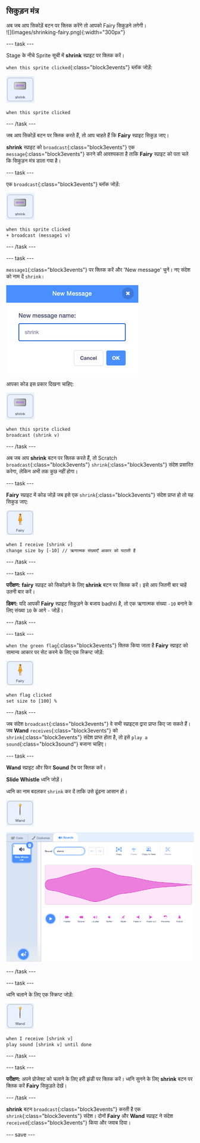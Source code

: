 ## सिकुड़न मंत्र

<div style="display: flex; flex-wrap: wrap">
<div style="flex-basis: 200px; flex-grow: 1; margin-right: 15px;">
अब जब आप सिकोड़ें बटन पर क्लिक करेंगे तो आपको Fairy सिकुड़ने लगेगी।
</div>
<div>
![](images/shrinking-fairy.png){:width="300px"}
</div>
</div>

--- task ---

Stage के नीचे Sprite सूची में **shrink** स्प्राइट पर क्लिक करें।

`when this sprite clicked`{:class="block3events"} ब्लॉक जोड़ें:

![](images/shrink-icon.png)

```blocks3
when this sprite clicked
```

--- /task ---

जब आप सिकोड़ें बटन पर क्लिक करते हैं, तो आप चाहते हैं कि **Fairy** स्प्राइट सिकुड़ जाए।

**shrink** स्प्राइट को `broadcast`{:class="block3events"} एक `message`{:class="block3events"} करने की आवश्यकता है ताकि **Fairy** स्प्राइट को पता चले कि सिकुड़न मंत्र डाला गया है।

--- task ---

एक `broadcast`{:class="block3events"} ब्लॉक जोड़ें:

![](images/shrink-icon.png)

```blocks3
when this sprite clicked
+ broadcast (message1 v)
```

--- /task ---

--- task ---

`message1`{:class="block3events"} पर क्लिक करें और 'New message' चुनें। नए संदेश को नाम दें `shrink`।

![सिकुड़ के साथ नया संदेश संवाद दर्ज किया गया।](images/new-message.png)

आपका कोड इस प्रकार दिखना चाहिए:

![](images/shrink-icon.png)

```blocks3
when this sprite clicked
broadcast (shrink v)
```

--- /task ---

अब जब आप **shrink** बटन पर क्लिक करते हैं, तो Scratch `broadcast`{:class="block3events"} `shrink`{:class="block3events"} संदेश प्रसारित करेगा, लेकिन अभी तक कुछ नहीं होगा।

--- task ---

**Fairy** स्प्राइट में कोड जोड़ें जब इसे एक `shrink`{:class="block3events"} संदेश प्राप्त हो तो यह सिकुड जाए:

![](images/fairy-icon.png)

```blocks3
when I receive [shrink v]
change size by [-10] // ऋणात्मक संख्याएँ आकार को घटाती हैं
```

--- /task ---

--- task ---

**परीक्षण:** **fairy** स्प्राइट को सिकोड़ने के लिए **shrink** बटन पर क्लिक करें। इसे आप जितनी बार चाहें उतनी बार करें।

**डिबग:** यदि आपकी **Fairy** स्प्राइट सिकुड़ने के बजाय badhti है, तो एक ऋणात्मक संख्या `-10` बनाने के लिए संख्या `10` के आगे `-` जोड़ें।

--- /task ---

--- task ---

`when the green flag`{:class="block3events"} क्लिक किया जाता है **Fairy** स्प्राइट को सामान्य आकार पर सेट करने के लिए एक स्क्रिप्ट जोड़ें:

![](images/fairy-icon.png)

```blocks3
when flag clicked
set size to [100] %
```

--- /task ---

जब संदेश `broadcast`{:class="block3events"} वे सभी स्प्राइट्स द्वारा प्राप्त किए जा सकते हैं। जब **Wand** `receives`{:class="block3events"} को `shrink`{:class="block3events"} संदेश प्राप्त होता है, तो इसे `play a sound`{:class="block3sound"} बजाना चाहिए।

--- task ---

**Wand** स्प्राइट और फिर **Sound** टैब पर क्लिक करें।

**Slide Whistle** ध्वनि जोड़ें।

ध्वनि का नाम बदलकर `shrink` कर दें ताकि उसे ढूंढना आसान हो।

![](images/wand-sprite-icon.png)

![अतिरिक्त स्लाइड सीटी ध्वनि के साथ Sounds टैब का नाम बदलकर Sound गुण में सिकोड़ कर दिया गया है।](images/slide-whistle.png)

--- /task ---

--- task ---

ध्वनि चलाने के लिए एक स्क्रिप्ट जोड़ें:

![](images/wand-sprite-icon.png)

```blocks3
when I receive [shrink v]
play sound [shrink v] until done

```

--- /task ---

--- task ---

**परीक्षण:** अपने प्रोजेक्ट को चलाने के लिए हरी झंडी पर क्लिक करें। ध्वनि सुनने के लिए **shrink** बटन पर क्लिक करें **Fairy** सिकुड़ते देखें।

--- /task ---

**shrink** बटन `broadcast`{:class="block3events"} करती है एक `shrink`{:class="block3events"} संदेश। दोनों **Fairy** और **Wand** स्प्राइट ने संदेश `received`{:class="block3events"} किया और जवाब दिया।

--- save ---
